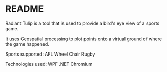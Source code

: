 # README #

Radiant Tulip is a tool that is used to provide a bird's eye view of a sports game.

It uses Geospatial processing to plot points onto a virtual ground of where the game happened.

Sports supported:
AFL
Wheel Chair Rugby

Technologies used:
WPF
.NET
Chromium